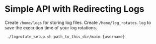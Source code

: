 # Simple API with Redirecting Logs

Create `/home/logs` for storing log files. Create `/home/log_rotates.log` to save the execution time of your log rotations.

```bash
 ./logrotate_setup.sh path_to_this_dir/main {username}
```